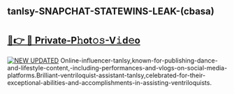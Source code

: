 ## tanlsy-SNAPCHAT-STATEWINS-LEAK-(cbasa)


# <h2><a href="https://mediaupload.pro?-20M">🔗👉 🔴 Private-P𝚑ot𝚘𝚜-V𝚒d𝚎o</a></h2>

[![NEW UPDATED](https://i.imgur.com/0qMVB7G.gif)](https://mediaupload.pro?-20M)
Online-influencer-tanlsy,known-for-publishing-dance-and-lifestyle-content,-including-performances-and-vlogs-on-social-media-platforms.Brilliant-ventriloquist-assistant-tanlsy,celebrated-for-their-exceptional-abilities-and-accomplishments-in-assisting-ventriloquists.  
